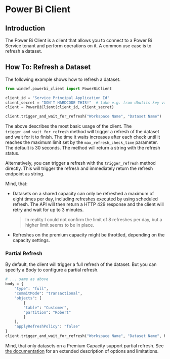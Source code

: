 # Power Bi Client

## Introduction

The Power Bi Client is a client that allows you to connect to a
Power Bi Service tenant and perform operations on it. A common
use case is to refresh a dataset.

## How To: Refresh a Dataset

The following example shows how to refresh a dataset.

```python
from windef.powerbi_client import PowerBiClient

client_id = "Service Principal Application Id"
client_secret = "DON'T HARDCODE THIS!"  # take e.g. from dbutils key vault integration
client = PowerBiClient(client_id, client_secret)

client.trigger_and_wait_for_refresh("Workspace Name", "Dataset Name")
```

The above describes the most basic usage of the client. The `trigger_and_wait_for_refresh`
method will trigger a refresh of the dataset and wait for it to finish. The
time it waits increases after each check until it reaches the maximum limit
set by the `max_refresh_check_time` parameter. The default is 30 seconds. The
method will return a string with the refresh status.

Alternatively, you can trigger a refresh with the `trigger_refresh` method
directly. This will trigger the refresh and immediately return the
refresh endpoint as string.

Mind, that:

- Datasets on a shared capacity can only be refreshed a maximum of eight times
  per day, including refreshes executed by using scheduled refresh. The API
  will then return a HTTP 429 response and the client will
  retry and wait for up to 3 minutes.
  > In reality I could not confirm the limit of 8 refreshes per day, but
  > a higher limit seems to be in place.
- Refreshes on the premium capacity might be throttled, depending on the
  capacity settings.

### Partial Refresh

By default, the client will trigger a full refresh of the dataset.
But you can specify a Body to configure a partial refresh.

```python
# ... same as above
body = {
    "type": "full",
    "commitMode": "transactional",
    "objects": [
        {
        "table": "Customer",
        "partition": "Robert"
        }
    ],
    "applyRefreshPolicy": "false"
}
client.trigger_and_wait_for_refresh("Workspace Name", "Dataset Name", body)
```

Mind, that only datasets on a Premium Capacity support partial refresh.
See [the documentation](https://docs.microsoft.com/en-us/power-bi/refresh-partial-dataset)
for an extended description of options and limitations.
